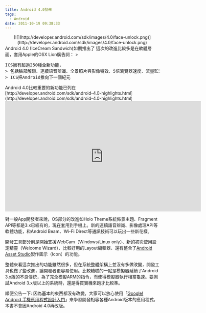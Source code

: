 ```yaml
---
title: Android 4.0發佈
tags:
  - Android
date: 2011-10-19 09:38:33
---
```


<div class="separator" style="clear: both; text-align: center;">[![](http://developer.android.com/sdk/images/4.0/face-unlock.png)](http://developer.android.com/sdk/images/4.0/face-unlock.png)</div>
Android 4.0 (IceCream Sandwich)如期推出了  這次的改進比較多是在軟體層面，套用Apple的OSX Lion廣告詞：
> <pre>ICS擁有超過250種全新功能，
> 包括臉部解鎖、連續語音辨識、全景照片與影像特效、5倍瀏覽器速度、流量監測...
> ICS把Android推向下一個紀元</pre>Android 4.0比較重要的新功能已列在 [http://developer.android.com/sdk/android-4.0-highlights.html](http://developer.android.com/sdk/android-4.0-highlights.html)

<iframe allowfullscreen="" frameborder="0" height="360" src="http://www.youtube.com/embed/-F_ke3rxopc" width="640"></iframe>

對一般App開發者來說，OS部分的改進如Holo Theme系統佈景主題、Fragment API等都是3.x已經有的，現在套用到手機上。新的連續語音辨識、影像處理API等軟體功能，和Android Beam、Wi-Fi Direct等通訊技術可以玩出一些新花樣。

開發工具部分則是開始支援WebCam（Windows/Linux only）、新的初次使用設定精靈（Welcome Wizard）、比較好用的Layout編輯器、還有整合了[Android Asset Studio](http://android-ui-utils.googlecode.com/hg/asset-studio/dist/index.html)製作圖示（Icon）的功能。

整體來看這次推出的功能雖然很多，但在系統整體架構上並沒有多做改變，開發工具也做了些改進，讓開發者更容易使用。比較糟糕的一點是模擬器延續了Android 3.x版的不良傳統，為了完全模擬ARM的指令，而使得模擬器執行相當龜速。要測試Android 3.x版以上的系統時，還是得買實機來跑才比較準。

順便公告一下: 因為基本的東西都沒有改變，大家可以放心使用「[Google! Android 手機應用程式設計入門](http://www.books.com.tw/exep/assp.php/gasolin/exep/prod/booksfile.php?item=0010513881)」來學習開發相容各種Android版本的應用程式，本書不會因Android 4.0再改版。
